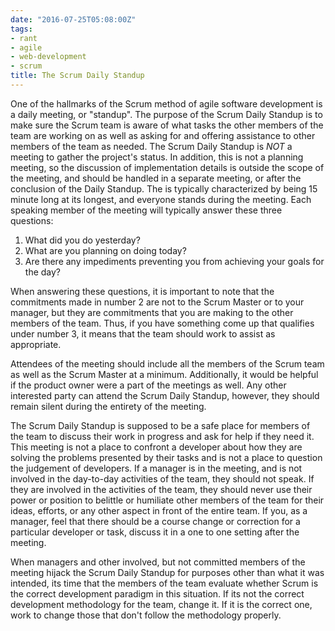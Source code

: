 ```yaml
---
date: "2016-07-25T05:08:00Z"
tags:
- rant
- agile
- web-development
- scrum
title: The Scrum Daily Standup
---
```


One of the hallmarks of the Scrum method of agile software development is a daily meeting, or "standup". The purpose of the Scrum Daily Standup is to make sure the Scrum team is aware of what tasks the other members of the team are working on as well as asking for and offering assistance to other members of the team as needed. The Scrum Daily Standup is *NOT* a meeting to gather the project's status. In addition, this is not a planning meeting, so the discussion of implementation details is outside the scope of the meeting, and should be handled in a separate meeting, or after the conclusion of the Daily Standup. The is typically characterized by being 15 minute long at its longest, and everyone stands during the meeting. Each speaking member of the meeting will typically answer these three questions:

1. What did you do yesterday?
2. What are you planning on doing today?
3. Are there any impediments preventing you from achieving your goals for the day?

When answering these questions, it is important to note that the commitments made in number 2 are not to the Scrum Master or to your manager, but they are commitments that you are making to the other members of the team. Thus, if you have something come up that qualifies under number 3, it means that the team should work to assist as appropriate.

Attendees of the meeting should include all the members of the Scrum team as well as the Scrum Master at a minimum. Additionally, it would be helpful if the product owner were a part of the meetings as well. Any other interested party can attend the Scrum Daily Standup, however, they should remain silent during the entirety of the meeting.

The Scrum Daily Standup is supposed to be a safe place for members of the team to discuss their work in progress and ask for help if they need it. This meeting is not a place to confront a developer about how they are solving the problems presented by their tasks and is not a place to question the judgement of developers. If a manager is in the meeting, and is not involved in the day-to-day activities of the team, they should not speak. If they are involved in the activities of the team, they should never use their power or position to belittle or humiliate other members of the team for their ideas, efforts, or any other aspect in front of the entire team. If you, as a manager, feel that there should be a course change or correction for a particular developer or task, discuss it in a one to one setting after the meeting.

When managers and other involved, but not committed members of the meeting hijack the Scrum Daily Standup for purposes other than what it was intended, its time that the members of the team evaluate whether Scrum is the correct development paradigm in this situation. If its not the correct development methodology for the team, change it. If it is the correct one, work to change those that don't follow the methodology properly.